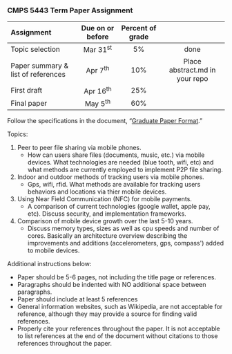 ### CMPS 5443 Term Paper Assignment

| Assignment                        | Due on or before  	| Percent of grade |                  |
|:--------------------------------- |:-------------------:|:----------------:|:--------------------------:|
| Topic selection	                  | Mar 31<sup>st</sup>	|       5%         |      done     |
| Paper summary & list of references| Apr 7<sup>th</sup> |	     10%         | Place abstract.md in your repo   |
| First draft	                      | Apr 16<sup>th</sup>	|      25%         |     |
| Final paper                       |	May 5<sup>th</sup>  |      60%         |     |

Follow the specifications in the document, “[Graduate Paper Format](http://cs.mwsu.edu/documents/GraduatePaperFormat.pdf).”  

Topics:

1. Peer to peer file sharing via mobile phones. 
    - How can users share files (documents, music, etc.) via mobile devices. What technologies are needed (blue tooth, wifi, etc) and what methods are currently employed to implement P2P file sharing.
2. Indoor and outdoor methods of tracking users via mobile phones.
    - Gps, wifi, rfid. What methods are available for tracking users behaviors and locations via thier mobile devices.
3. Using Near Field Communication (NFC) for mobile payments. 
    - A comparison of current technologies (google wallet, apple pay, etc). Discuss security, and implementation frameworks.
4. Comparison of mobile device growth over the last 5-10 years. 
    - Discuss memory types, sizes as well as cpu speeds and number of cores. Basically an architecture overview describing the improvements and additions (accelerometers, gps, compass') added to mobile devices.

Additional instructions below:
- Paper should be 5-6 pages, not including the title page or references.
- Paragraphs should be indented with NO additional space between paragraphs.
- Paper should include at least 5 references
- General information websites, such as Wikipedia, are not acceptable for reference, although they may provide a source for finding valid references.
- Properly cite your references throughout the paper.  It is not acceptable to list references at the end of the document without citations to those references throughout the paper.
